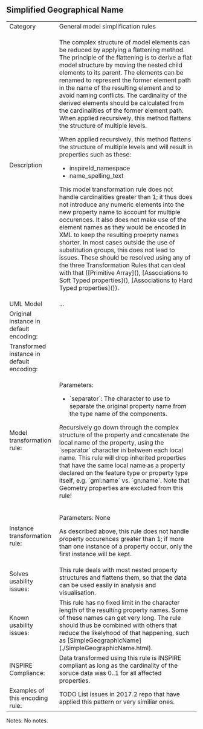 ## Simplified Geographical Name

<table>
<tr>
<td>Category</td>
<td>General model simplification rules</td>
</tr>
<tr>
<td>Description</td>
<td><p>The complex structure of model elements can be reduced by applying a flattening method. The principle of the flattening is to derive a flat model structure by moving the nested child elements to its parent. The elements can be renamed to represent the former element path in the name of the resulting element and to avoid naming conflicts. The cardinality of the derived elements should be calculated from the cardinalities of the former element path. When applied recursively, this method flattens the structure of multiple levels.</p> 
<p>When applied recursively, this method flattens the structure of multiple levels and will result in properties such as these:</p>
<ul>
    <li>inspireId_namespace</li>
    <li>name_spelling_text</li>
</ul>
<p>This model transformation rule does not handle cardinalities greater than 1; it thus does not introduce any numeric elements into the new property name to account for multiple occurences. It also does not make use of the element names as they would be encoded in XML to keep the resulting proeprty names shorter. In most cases outside the use of substitution groups, this does not lead to issues. These should be resolved using any of the three Transformation Rules that can deal with that ([Primitive Array](), [Associations to Soft Typed properties](), [Associations to Hard Typed properties]()).</p>
</td>
</tr>
<tr>
<td>UML Model</td>
<td>...</td>
</tr>
<tr>
<td>Original instance in default encoding:</td>
<td>

```xml

```
   
</td>
</tr>
<tr>
<td>Transformed instance in default encoding:</td>
<td>

```xml

``` 

</td>
</tr>
<tr>
<td>Model transformation rule: </td>
<td>
    <p>Parameters:</p> 
    <ul>
        <li>`separator`: The character to use to separate the original property name from the type name of the components.</li>
    </ul>
    <p>Recursively go down through the complex structure of the property and concatenate the local name of the property, using the `separator` character in between each local name. This rule will drop inherited properties that have the same local name as a property declared on the feature type or property type itself, e.g. `gml:name` vs. `gn:name`. Note that Geometry properties are excluded from this rule!</p>
</td>
</tr>
<tr>
<td>Instance transformation rule:</td>
<td><p>Parameters: None</p>
    <p>As described above, this rule does not handle property occurences greater than 1; if more than one instance of a property occur, only the first instance will be kept.</p>
    </td>
</tr>
<tr>
<td>Solves usability issues:</td>
<td>This rule deals with most nested property structures and flattens them, so that the data can be used easily in analysis and visualisation.</td>
</tr>
<tr>
<td>Known usability issues:</td>
<td>This rule has no fixed limit in the character length of the resulting property names. Some of these names can get very long. The rule should thus be combined with others that reduce the likelyhood of that happening, such as [SimpleGeographicName](./SimpleGeographicName.html).</td>
</tr>
<tr>
<td>INSPIRE Compliance:</td>
<td>Data transformed using this rule is INSPIRE compliant as long as the cardinality of the soruce data was 0..1 for all affected properties.</td>
</tr>
<tr>
<td>Examples of this encoding rule:</td>
<td>TODO List issues in 2017.2 repo that have applied this pattern or very similiar ones.</td>
</tr>
</table>

Notes: No notes.
